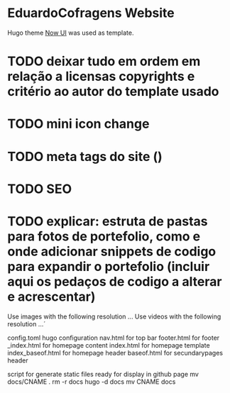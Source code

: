 # EduardoCofragens Website

Hugo theme [Now UI](https://github.com/cboettig/hugo-now-ui/) was used as template.

# TODO deixar tudo em ordem em relação a licensas copyrights e critério ao autor do template usado
# TODO mini icon change
# TODO meta tags do site (<head>)
# TODO SEO
# TODO explicar: estruta de pastas para fotos de portefolio, como e onde adicionar snippets de codigo para expandir o portefolio (incluir aqui os pedaços de codigo a alterar e acrescentar)

Use images with the following resolution ...
Use videos with the following resolution ...´

config.toml hugo configuration
nav.html for top bar
footer.html for footer
_index.html for homepage content
index.html for homepage template
index_baseof.html for homepage header
baseof.html for secundarypages header

script for generate static files ready for display in github page
mv docs/CNAME .
rm -r docs
hugo -d docs
mv CNAME docs